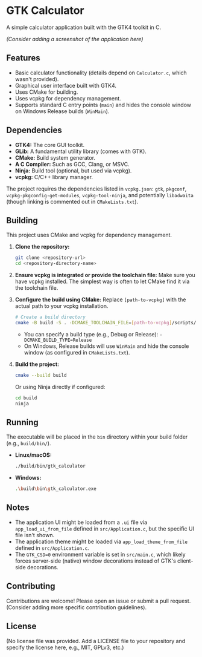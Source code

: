 # GTK Calculator

A simple calculator application built with the GTK4 toolkit in C.

*(Consider adding a screenshot of the application here)*

## Features

*   Basic calculator functionality (details depend on `Calculator.c`, which wasn't provided).
*   Graphical user interface built with GTK4.
*   Uses CMake for building.
*   Uses vcpkg for dependency management.
*   Supports standard C entry points (`main`) and hides the console window on Windows Release builds (`WinMain`).

## Dependencies

*   **GTK4:** The core GUI toolkit.
*   **GLib:** A fundamental utility library (comes with GTK).
*   **CMake:** Build system generator.
*   **A C Compiler:** Such as GCC, Clang, or MSVC.
*   **Ninja:** Build tool (optional, but used via vcpkg).
*   **vcpkg:** C/C++ library manager.

The project requires the dependencies listed in `vcpkg.json`: `gtk`, `pkgconf`, `vcpkg-pkgconfig-get-modules`, `vcpkg-tool-ninja`, and potentially `libadwaita` (though linking is commented out in `CMakeLists.txt`).

## Building

This project uses CMake and vcpkg for dependency management.

1.  **Clone the repository:**
    ```bash
    git clone <repository-url>
    cd <repository-directory-name>
    ```

2.  **Ensure vcpkg is integrated or provide the toolchain file:**
    Make sure you have vcpkg installed. The simplest way is often to let CMake find it via the toolchain file.

3.  **Configure the build using CMake:**
    Replace `[path-to-vcpkg]` with the actual path to your vcpkg installation.
    ```bash
    # Create a build directory
    cmake -B build -S . -DCMAKE_TOOLCHAIN_FILE=[path-to-vcpkg]/scripts/buildsystems/vcpkg.cmake
    ```
    *   You can specify a build type (e.g., Debug or Release): `-DCMAKE_BUILD_TYPE=Release`
    *   On Windows, Release builds will use `WinMain` and hide the console window (as configured in `CMakeLists.txt`).

4.  **Build the project:**
    ```bash
    cmake --build build
    ```
    Or using Ninja directly if configured:
    ```bash
    cd build
    ninja
    ```

## Running

The executable will be placed in the `bin` directory within your build folder (e.g., `build/bin/`).

*   **Linux/macOS:**
    ```bash
    ./build/bin/gtk_calculator
    ```
*   **Windows:**
    ```bash
    .\build\bin\gtk_calculator.exe
    ```

## Notes

*   The application UI might be loaded from a `.ui` file via `app_load_ui_from_file` defined in `src/Application.c`, but the specific UI file isn't shown.
*   The application theme might be loaded via `app_load_theme_from_file` defined in `src/Application.c`.
*   The `GTK_CSD=0` environment variable is set in `src/main.c`, which likely forces server-side (native) window decorations instead of GTK's client-side decorations.

## Contributing

Contributions are welcome! Please open an issue or submit a pull request. (Consider adding more specific contribution guidelines).

## License

(No license file was provided. Add a LICENSE file to your repository and specify the license here, e.g., MIT, GPLv3, etc.)